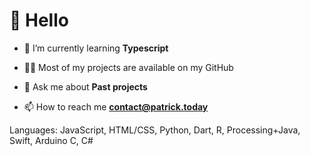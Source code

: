 # 👋 Hello

- 🌱 I’m currently learning **Typescript**

- 👨‍💻 Most of my projects are available on my GitHub

- 💬 Ask me about **Past projects**

- 📫 How to reach me **contact@patrick.today**

Languages: JavaScript, HTML/CSS, Python, Dart, R, Processing+Java, Swift, Arduino C, C#

